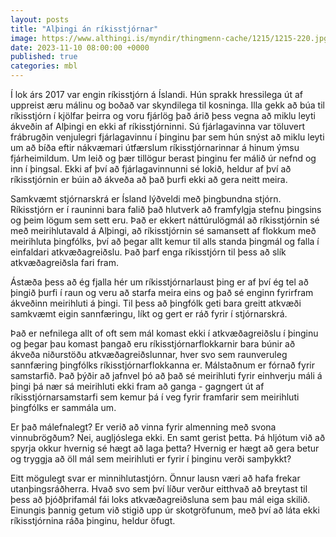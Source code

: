 ```yaml
---
layout: posts
title: "Alþingi án ríkisstjórnar"
image: https://www.althingi.is/myndir/thingmenn-cache/1215/1215-220.jpg
date: 2023-11-10 08:00:00 +0000
published: true
categories: mbl
---
```

Í lok árs 2017 var engin ríkisstjórn á Íslandi. Hún sprakk hressilega út af uppreist æru málinu og boðað var skyndilega til kosninga. Illa gekk að búa til ríkisstjórn í kjölfar þeirra og voru fjárlög það árið þess vegna að miklu leyti ákveðin af Alþingi en ekki af ríkisstjórninni. Sú  fjárlagavinna var töluvert frábrugðin venjulegri fjárlagavinnu í þinginu þar sem hún snýst að miklu leyti um að bíða eftir nákvæmari útfærslum ríkisstjórnarinnar á hinum ýmsu fjárheimildum. Um leið og þær tillögur berast þinginu fer málið úr nefnd og inn í þingsal. Ekki af því að fjárlagavinnunni sé lokið, heldur af því að ríkisstjórnin er búin að ákveða að það þurfi ekki að gera neitt meira. 

Samkvæmt stjórnarskrá er Ísland lýðveldi með þingbundna stjórn. Ríkisstjórn er í rauninni bara falið það hlutverk að framfylgja stefnu þingsins og þeim lögum sem sett eru. Það er ekkert náttúrulögmál að ríkisstjórnin sé með meirihlutavald á Alþingi, að ríkisstjórnin sé samansett af flokkum með meirihluta þingfólks, því að þegar allt kemur til alls standa þingmál og falla í einfaldari atkvæðagreiðslu. Það þarf enga ríkisstjórn til þess að slík atkvæðagreiðsla fari fram.

Ástæða þess að ég fjalla hér um ríkisstjórnarlaust þing er af því ég tel að þingið þurfi í raun og veru að starfa meira eins og það sé enginn fyrirfram ákveðinn meirihluti á þingi. Til þess að þingfólk geti bara greitt atkvæði samkvæmt eigin sannfæringu, líkt og gert er ráð fyrir í stjórnarskrá. 

Það er nefnilega allt of oft sem mál komast ekki í atkvæðagreiðslu í þinginu og þegar þau komast þangað eru ríkisstjórnarflokkarnir bara búnir að ákveða niðurstöðu atkvæðagreiðslunnar, hver svo sem raunveruleg sannfæring þingfólks ríkisstjórnarflokkanna er. Málstaðnum er fórnað fyrir samstarfið. Það þýðir að jafnvel þó að það sé meirihluti fyrir einhverju máli á þingi þá nær sá meirihluti ekki fram að ganga - gagngert út af ríkisstjórnarsamstarfi sem kemur þá í veg fyrir framfarir sem meirihluti þingfólks er sammála um. 

Er það málefnalegt? Er verið að vinna fyrir almenning með svona vinnubrögðum? Nei, augljóslega ekki. En samt gerist þetta. Þá hljótum við að spyrja okkur hvernig sé hægt að laga þetta? Hvernig er hægt að gera betur og tryggja að öll mál sem meirihluti er fyrir í þinginu verði samþykkt? 

Eitt mögulegt svar er minnihlutastjórn. Önnur lausn væri að hafa frekar utanþingsráðherra. Hvað svo sem því líður verður eitthvað að breytast til þess að þjóðþrifamál fái loks atkvæðagreiðsluna sem þau mál eiga skilið. Einungis þannig getum við stigið upp úr skotgröfunum, með því að láta ekki ríkisstjórnina ráða þinginu, heldur öfugt. 
